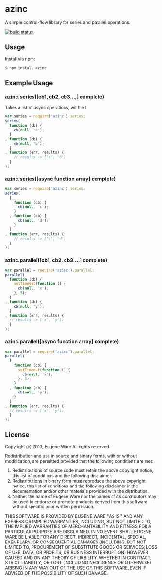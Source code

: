 # azinc

A simple control-flow library for series and parallel operations.

[![build status](https://secure.travis-ci.org/eugeneware/azinc.png)](http://travis-ci.org/eugeneware/azinc)

## Usage

Install via npm:

``` bash
$ npm install azinc
```

## Example Usage

### azinc.series([cb1, cb2, cb3...,] complete)

Takes a list of async operations, wit the l

``` js
var series = require('azinc').series;
series(
  function (cb) {
    cb(null, 'a');
  }
, function (cb) {
    cb(null, 'b');
  }
, function (err, results) {
    // results -> ['a', 'b']
  }
);
```

### azinc.series([async function array] complete)

``` js
var series = require('azinc').series;
series(
  [
    function (cb) {
      cb(null, 'c');
    }
  , function (cb) {
      cb(null, 'd');
    }
  ]
, function (err, results) {
    // results -> ['c', 'd']
  }
);
```

### azinc.parallel([cb1, cb2, cb3...,] complete)

``` js
var parallel = require('azinc').parallel;
parallel(
  function (cb) {
    setTimeout(function () {
      cb(null, 'x');
    }, 5);
  }
, function (cb) {
    cb(null, 'y');
  }
, function (err, results) {
  // results -> ['x', 'y'];
  }
);
```

### azinc.parallel([async function array] complete)

``` js
var parallel = require('azinc').parallel;
parallel(
  [
    function (cb) {
      setTimeout(function () {
        cb(null, 'x');
      }, 5);
    }
  , function (cb) {
      cb(null, 'y');
    }
  ]
, function (err, results) {
  // results -> ['x', 'y'];
  }
);
```

## License

Copyright (c) 2013, Eugene Ware
All rights reserved.

Redistribution and use in source and binary forms, with or without
modification, are permitted provided that the following conditions are met:
1. Redistributions of source code must retain the above copyright
   notice, this list of conditions and the following disclaimer.
2. Redistributions in binary form must reproduce the above copyright
   notice, this list of conditions and the following disclaimer in the
   documentation and/or other materials provided with the distribution.
3. Neither the name of Eugene Ware nor the names of its contributors
   may be used to endorse or promote products derived from this software
   without specific prior written permission.

THIS SOFTWARE IS PROVIDED BY EUGENE WARE ''AS IS'' AND ANY
EXPRESS OR IMPLIED WARRANTIES, INCLUDING, BUT NOT LIMITED TO, THE IMPLIED
WARRANTIES OF MERCHANTABILITY AND FITNESS FOR A PARTICULAR PURPOSE ARE
DISCLAIMED. IN NO EVENT SHALL EUGENE WARE BE LIABLE FOR ANY
DIRECT, INDIRECT, INCIDENTAL, SPECIAL, EXEMPLARY, OR CONSEQUENTIAL DAMAGES
(INCLUDING, BUT NOT LIMITED TO, PROCUREMENT OF SUBSTITUTE GOODS OR SERVICES;
LOSS OF USE, DATA, OR PROFITS; OR BUSINESS INTERRUPTION) HOWEVER CAUSED AND
ON ANY THEORY OF LIABILITY, WHETHER IN CONTRACT, STRICT LIABILITY, OR TORT
(INCLUDING NEGLIGENCE OR OTHERWISE) ARISING IN ANY WAY OUT OF THE USE OF THIS
SOFTWARE, EVEN IF ADVISED OF THE POSSIBILITY OF SUCH DAMAGE.
